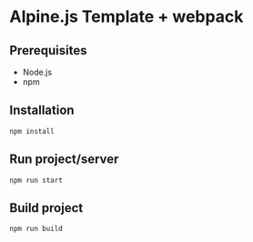 # Alpine.js Template + webpack

## Prerequisites
- Node.js
- npm

## Installation
```npm install```

## Run project/server
```npm run start```

## Build project
```npm run build```